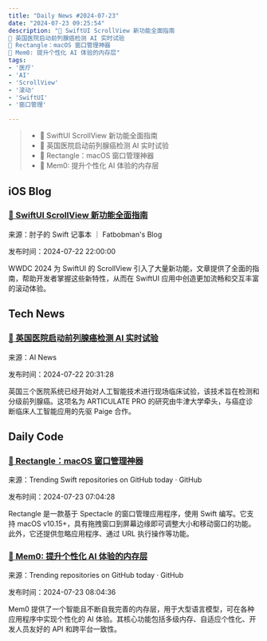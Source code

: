```yaml
---
title: "Daily News #2024-07-23"
date: "2024-07-23 09:25:54"
description: "🌟 SwiftUI ScrollView 新功能全面指南
🤖 英国医院启动前列腺癌检测 AI 实时试验
🌟 Rectangle：macOS 窗口管理神器
🌟 Mem0: 提升个性化 AI 体验的内存层"
tags: 
- '医疗'
- 'AI'
- 'ScrollView'
- '滚动'
- 'SwiftUI'
- '窗口管理'

---
```


> - 🌟 SwiftUI ScrollView 新功能全面指南
> - 🤖 英国医院启动前列腺癌检测 AI 实时试验
> - 🌟 Rectangle：macOS 窗口管理神器
> - 🌟 Mem0: 提升个性化 AI 体验的内存层


## iOS Blog

### [🌟 SwiftUI ScrollView 新功能全面指南](https://fatbobman.com/zh/weekly/issue-041/)

来源：肘子的 Swift 记事本 ｜ Fatbobman's Blog

发布时间：2024-07-22 22:00:00

WWDC 2024 为 SwiftUI 的 ScrollView 引入了大量新功能，文章提供了全面的指南，帮助开发者掌握这些新特性，从而在 SwiftUI 应用中创造更加流畅和交互丰富的滚动体验。

## Tech News

### [🤖 英国医院启动前列腺癌检测 AI 实时试验](https://www.artificialintelligence-news.com/news/uk-hospitals-live-trial-prostate-cancer-detecting-ai/)

来源：AI News

发布时间：2024-07-22 20:31:28

英国三个医院系统已经开始对人工智能技术进行现场临床试验，该技术旨在检测和分级前列腺癌。这项名为 ARTICULATE PRO 的研究由牛津大学牵头，与癌症诊断临床人工智能应用的先驱 Paige 合作。

## Daily Code

### [🌟 Rectangle：macOS 窗口管理神器](https://github.com/rxhanson/Rectangle)

来源：Trending Swift repositories on GitHub today · GitHub

发布时间：2024-07-23 07:04:28

Rectangle 是一款基于 Spectacle 的窗口管理应用程序，使用 Swift 编写。它支持 macOS v10.15+，具有拖拽窗口到屏幕边缘即可调整大小和移动窗口的功能。此外，它还提供忽略应用程序、通过 URL 执行操作等功能。

### [🌟 Mem0: 提升个性化 AI 体验的内存层](https://github.com/mem0ai/mem0)

来源：Trending repositories on GitHub today · GitHub

发布时间：2024-07-23 08:04:36

Mem0 提供了一个智能且不断自我完善的内存层，用于大型语言模型，可在各种应用程序中实现个性化的 AI 体验。其核心功能包括多级内存、自适应个性化、开发人员友好的 API 和跨平台一致性。
